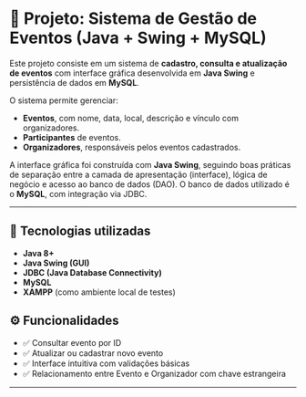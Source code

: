 # 📌 Projeto: Sistema de Gestão de Eventos (Java + Swing + MySQL)

Este projeto consiste em um sistema de **cadastro, consulta e atualização de eventos** com interface gráfica desenvolvida em **Java Swing** e persistência de dados em **MySQL**.

O sistema permite gerenciar:
- **Eventos**, com nome, data, local, descrição e vínculo com organizadores.
- **Participantes** de eventos.
- **Organizadores**, responsáveis pelos eventos cadastrados.

A interface gráfica foi construída com **Java Swing**, seguindo boas práticas de separação entre a camada de apresentação (interface), lógica de negócio e acesso ao banco de dados (DAO). O banco de dados utilizado é o **MySQL**, com integração via JDBC.

---

## 🔧 Tecnologias utilizadas

- **Java 8+**
- **Java Swing (GUI)**
- **JDBC (Java Database Connectivity)**
- **MySQL**
- **XAMPP** (como ambiente local de testes)

## ⚙️ Funcionalidades

- ✅ Consultar evento por ID
- ✅ Atualizar ou cadastrar novo evento
- ✅ Interface intuitiva com validações básicas
- ✅ Relacionamento entre Evento e Organizador com chave estrangeira

---
